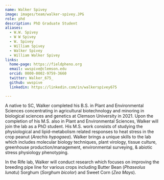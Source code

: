 ```yaml
---
name: Walker Spivey
image: images/team/walker-spivey.JPG
role: phd
description: PhD Graduate Student
aliases:
  - W.W. Spivey
  - W W Spivey
  - W. Spivey
  - William Spivey
  - Walker Spivey
  - William Walker Spivey
links:
  home-page: https://fieldpheno.org
  email: wwspive@clemson.edu
  orcid: 0000-0002-9759-3660
  twitter: Walker_675_
  github: wwspive
  linkedin: https://linkedin.com/in/walkerspivey675

---
```


A native to SC, Walker completed his B.S. in Plant and Environmental Sciences concentrating in agricultural biotechnology and minoring in biological sciences and genetics at Clemson University in 2021. Upon the completion of his M.S. also in Plant and Environmental Sciences, Walker will join the lab as a PhD student. His M.S. work consists of studying the physiological and lipid-metabolism related responses to heat stress in the crop peanut (*Arachis hypogaea*). Walker brings a unique skills to the lab which includes molecular biology techniques, plant virology, tissue culture, greenhouse production/management, environmental surveying, & abiotic stress physiology phenotyping. 

In the Rife lab, Walker will conduct research which focuses on improving the breeding pipe line for various crops including Butter Bean (*Phaseolus lunatu*) Sorghum (*Sorghum bicolor*) and Sweet Corn (*Zea Mays*). 